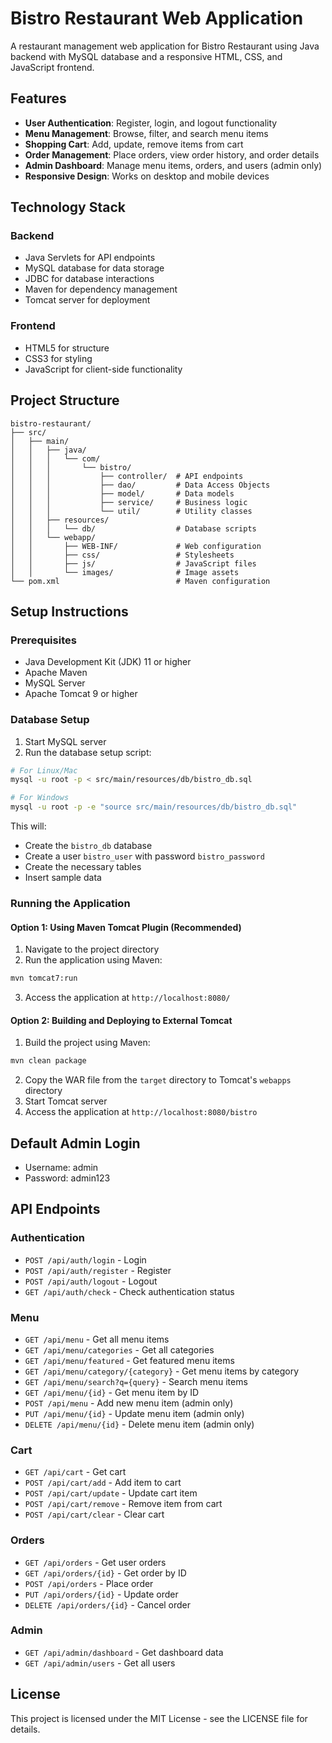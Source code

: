 # Bistro Restaurant Web Application

A restaurant management web application for Bistro Restaurant using Java backend with MySQL database and a responsive HTML, CSS, and JavaScript frontend.

## Features

- **User Authentication**: Register, login, and logout functionality
- **Menu Management**: Browse, filter, and search menu items
- **Shopping Cart**: Add, update, remove items from cart
- **Order Management**: Place orders, view order history, and order details
- **Admin Dashboard**: Manage menu items, orders, and users (admin only)
- **Responsive Design**: Works on desktop and mobile devices

## Technology Stack

### Backend
- Java Servlets for API endpoints
- MySQL database for data storage
- JDBC for database interactions
- Maven for dependency management
- Tomcat server for deployment

### Frontend
- HTML5 for structure
- CSS3 for styling
- JavaScript for client-side functionality

## Project Structure

```
bistro-restaurant/
├── src/
│   ├── main/
│   │   ├── java/
│   │   │   └── com/
│   │   │       └── bistro/
│   │   │           ├── controller/  # API endpoints
│   │   │           ├── dao/         # Data Access Objects
│   │   │           ├── model/       # Data models
│   │   │           ├── service/     # Business logic
│   │   │           └── util/        # Utility classes
│   │   ├── resources/
│   │   │   └── db/                  # Database scripts
│   │   └── webapp/
│   │       ├── WEB-INF/             # Web configuration
│   │       ├── css/                 # Stylesheets
│   │       ├── js/                  # JavaScript files
│   │       └── images/              # Image assets
└── pom.xml                          # Maven configuration
```

## Setup Instructions

### Prerequisites

- Java Development Kit (JDK) 11 or higher
- Apache Maven
- MySQL Server
- Apache Tomcat 9 or higher

### Database Setup

1. Start MySQL server
2. Run the database setup script:

```bash
# For Linux/Mac
mysql -u root -p < src/main/resources/db/bistro_db.sql

# For Windows
mysql -u root -p -e "source src/main/resources/db/bistro_db.sql"
```

This will:
- Create the `bistro_db` database
- Create a user `bistro_user` with password `bistro_password`
- Create the necessary tables
- Insert sample data

### Running the Application

#### Option 1: Using Maven Tomcat Plugin (Recommended)

1. Navigate to the project directory
2. Run the application using Maven:

```bash
mvn tomcat7:run
```

3. Access the application at `http://localhost:8080/`

#### Option 2: Building and Deploying to External Tomcat

1. Build the project using Maven:

```bash
mvn clean package
```

2. Copy the WAR file from the `target` directory to Tomcat's `webapps` directory
3. Start Tomcat server
4. Access the application at `http://localhost:8080/bistro`

## Default Admin Login

- Username: admin
- Password: admin123

## API Endpoints

### Authentication
- `POST /api/auth/login` - Login
- `POST /api/auth/register` - Register
- `POST /api/auth/logout` - Logout
- `GET /api/auth/check` - Check authentication status

### Menu
- `GET /api/menu` - Get all menu items
- `GET /api/menu/categories` - Get all categories
- `GET /api/menu/featured` - Get featured menu items
- `GET /api/menu/category/{category}` - Get menu items by category
- `GET /api/menu/search?q={query}` - Search menu items
- `GET /api/menu/{id}` - Get menu item by ID
- `POST /api/menu` - Add new menu item (admin only)
- `PUT /api/menu/{id}` - Update menu item (admin only)
- `DELETE /api/menu/{id}` - Delete menu item (admin only)

### Cart
- `GET /api/cart` - Get cart
- `POST /api/cart/add` - Add item to cart
- `POST /api/cart/update` - Update cart item
- `POST /api/cart/remove` - Remove item from cart
- `POST /api/cart/clear` - Clear cart

### Orders
- `GET /api/orders` - Get user orders
- `GET /api/orders/{id}` - Get order by ID
- `POST /api/orders` - Place order
- `PUT /api/orders/{id}` - Update order
- `DELETE /api/orders/{id}` - Cancel order

### Admin
- `GET /api/admin/dashboard` - Get dashboard data
- `GET /api/admin/users` - Get all users

## License

This project is licensed under the MIT License - see the LICENSE file for details.
